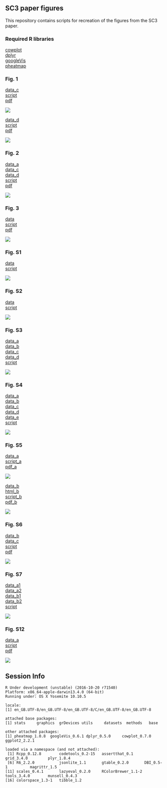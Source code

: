 ## SC3 paper figures
This repository contains scripts for recreation of the figures from the SC3 paper.

### Required R libraries

[cowplot](https://cran.r-project.org/web/packages/cowplot/index.html)  
[dplyr](https://cran.r-project.org/web/packages/dplyr/index.html)  
[googleVis](https://cran.r-project.org/web/packages/googleVis/index.html)  
[pheatmap](https://cran.r-project.org/web/packages/pheatmap/index.html)

### Fig. 1
[data_c](data/1c.csv)  
[script](1c.R)  
[pdf](pdf/1c.pdf)

![](jpeg/1c.jpeg)

[data_d](data/1d.csv)  
[script](1d.R)  
[pdf](pdf/1d.pdf)

![](jpeg/1d.jpeg)

### Fig. 2
[data_a](data/2a.csv)  
[data_c](data/2c.csv)  
[data_d](data/2d.csv)  
[script](2.R)  
[pdf](pdf/2.pdf)

![](jpeg/2.jpeg)

### Fig. 3
[data](data/3.csv)  
[script](3.R)  
[pdf](pdf/3.pdf)

![](jpeg/3.jpeg)

### Fig. S1

[data](data/S1.csv)  
[script](S1.R)

![](jpeg/S1.jpeg)

### Fig. S2

[data](data/S2.csv)  
[script](S2.R)

![](jpeg/S2.jpeg)

### Fig. S3
[data_a](data/S3a.csv)  
[data_b](data/S3b.csv)  
[data_c](data/S3c.csv)  
[data_d](data/S3d.csv)  
[script](S3.R)

![](jpeg/S3.jpeg)

### Fig. S4
[data_a](data/S4a.csv)  
[data_b](data/S4b.csv)  
[data_c](data/S4c.csv)  
[data_d](data/S4d.csv)  
[data_e](data/S4e.csv)  
[script](S4.R)

![](jpeg/S4.jpeg)

### Fig. S5
[data_a](data/S5a.csv)  
[script_a](S4a.R)  
[pdf_a](pdf/S5a.pdf)  

![](jpeg/S5a.jpeg)

[data_b](data/S5b.csv)  
[html_b](data/S5b.html)  
[script_b](S4b.R)  
[pdf_b](pdf/S5b.pdf)

![](jpeg/S5b.jpeg)

### Fig. S6
[data_b](data/S6b.csv)  
[data_c](data/S6c.csv)  
[script](S6.R)  
[pdf](pdf/S6.pdf)  

![](jpeg/S6.jpeg)

### Fig. S7
[data_a1](data/S7a1.csv)  
[data_a2](data/S7a2.csv)  
[data_b1](data/S7b1.csv)  
[data_b2](data/S7b2.csv)  
[script](S7.R)  

![](jpeg/S7.jpeg)

### Fig. S12
[data_a](data/S12a.csv)  
[script](S12.R)  
[pdf](pdf/S12.pdf)

![](jpeg/S12.jpeg)

## Session Info

```
R Under development (unstable) (2016-10-20 r71540)
Platform: x86_64-apple-darwin13.4.0 (64-bit)
Running under: OS X Yosemite 10.10.5

locale:
[1] en_GB.UTF-8/en_GB.UTF-8/en_GB.UTF-8/C/en_GB.UTF-8/en_GB.UTF-8

attached base packages:
[1] stats     graphics  grDevices utils     datasets  methods   base     

other attached packages:
[1] pheatmap_1.0.8  googleVis_0.6.1 dplyr_0.5.0     cowplot_0.7.0   ggplot2_2.2.1  

loaded via a namespace (and not attached):
 [1] Rcpp_0.12.8        codetools_0.2-15   assertthat_0.1     grid_3.4.0         plyr_1.8.4        
 [6] R6_2.2.0           jsonlite_1.1       gtable_0.2.0       DBI_0.5-1          magrittr_1.5      
[11] scales_0.4.1       lazyeval_0.2.0     RColorBrewer_1.1-2 tools_3.4.0        munsell_0.4.3     
[16] colorspace_1.3-1   tibble_1.2
```
